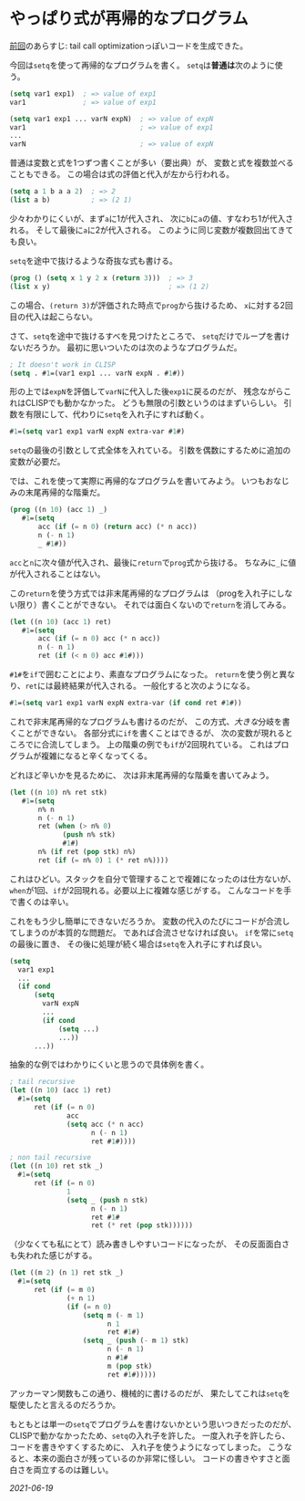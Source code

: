 # やっぱり式が再帰的なプログラム

[前回](/2021/recursion4.html)のあらすじ:
tail call optimizationっぽいコードを生成できた。

今回は`setq`を使って再帰的なプログラムを書く。
`setq`は**普通は**次のように使う。

```lisp
(setq var1 exp1)  ; => value of exp1
var1              ; => value of exp1

(setq var1 exp1 ... varN expN)  ; => value of expN
var1                            ; => value of exp1
...
varN                            ; => value of expN
```

普通は変数と式を1つずつ書くことが多い（要出典）が、
変数と式を複数並べることもできる。
この場合は式の評価と代入が左から行われる。

```lisp
(setq a 1 b a a 2)  ; => 2
(list a b)          ; => (2 1)
```

少々わかりにくいが、まず`a`に1が代入され、
次に`b`に`a`の値、すなわち1が代入される。
そして最後に`a`に2が代入される。
このように同じ変数が複数回出てきても良い。

`setq`を途中で抜けるような奇抜な式も書ける。

```lisp
(prog () (setq x 1 y 2 x (return 3)))  ; => 3
(list x y)                             ; => (1 2)
```

この場合、`(return 3)`が評価された時点で`prog`から抜けるため、
`x`に対する2回目の代入は起こらない。

さて、`setq`を途中で抜けるすべを見つけたところで、
`setq`だけでループを書けないだろうか。
最初に思いついたのは次のようなプログラムだ。

```lisp
; It doesn't work in CLISP
(setq . #1=(var1 exp1 ... varN expN . #1#))
```

形の上では`expN`を評価して`varN`に代入した後`exp1`に戻るのだが、
残念ながらこれはCLISPでも動かなかった。
どうも無限の引数というのはまずいらしい。
引数を有限にして、代わりに`setq`を入れ子にすれば動く。

```lisp
#1=(setq var1 exp1 varN expN extra-var #1#)
```

`setq`の最後の引数として式全体を入れている。
引数を偶数にするために追加の変数が必要だ。

では、これを使って実際に再帰的なプログラムを書いてみよう。
いつもおなじみの末尾再帰的な階乗だ。

```lisp
(prog ((n 10) (acc 1) _)
   #1=(setq
       acc (if (= n 0) (return acc) (* n acc))
       n (- n 1)
       _ #1#))
```

`acc`と`n`に次々値が代入され、最後に`return`で`prog`式から抜ける。
ちなみに`_`に値が代入されることはない。

この`return`を使う方式では非末尾再帰的なプログラムは
（progを入れ子にしない限り）書くことができない。
それでは面白くないので`return`を消してみる。

```lisp
(let ((n 10) (acc 1) ret)
   #1=(setq
       acc (if (= n 0) acc (* n acc))
       n (- n 1)
       ret (if (< n 0) acc #1#)))
```

`#1#`を`if`で囲むことにより、素直なプログラムになった。
`return`を使う例と異なり、`ret`には最終結果が代入される。
一般化すると次のようになる。

```lisp
#1=(setq var1 exp1 varN expN extra-var (if cond ret #1#))
```

これで非末尾再帰的なプログラムも書けるのだが、
この方式、*大きな*分岐を書くことができない。
各部分式に`if`を書くことはできるが、
次の変数が現れるところでに合流してしまう。
上の階乗の例でも`if`が2回現れている。
これはプログラムが複雑になると辛くなってくる。

どれほど辛いかを見るために、
次は非末尾再帰的な階乗を書いてみよう。

```lisp
(let ((n 10) n% ret stk)
   #1=(setq
       n% n
       n (- n 1)
       ret (when (> n% 0)
             (push n% stk)
             #1#)
       n% (if ret (pop stk) n%)
       ret (if (= n% 0) 1 (* ret n%))))
```

これはひどい。スタックを自分で管理することで複雑になったのは仕方ないが、
`when`が1回、`if`が2回現れる。必要以上に複雑な感じがする。
こんなコードを手で書くのは辛い。

これをもう少し簡単にできないだろうか。
変数の代入のたびにコードが合流してしまうのが本質的な問題だ。
であれば合流させなければ良い。
`if`を常に`setq`の最後に置き、
その後に処理が続く場合は`setq`を入れ子にすれば良い。

```lisp
(setq
  var1 exp1
  ...
  (if cond
      (setq
        varN expN
        ...
        (if cond
            (setq ...)
            ...))
      ...))
```

抽象的な例ではわかりにくいと思うので具体例を書く。

```lisp
; tail recursive
(let ((n 10) (acc 1) ret)
  #1=(setq
      ret (if (= n 0)
              acc
              (setq acc (* n acc)
                    n (- n 1)
                    ret #1#))))

; non tail recursive
(let ((n 10) ret stk _)
  #1=(setq
      ret (if (= n 0)
              1
              (setq _ (push n stk)
                    n (- n 1)
                    ret #1#
                    ret (* ret (pop stk))))))
```

（少なくても私にとて）読み書きしやすいコードになったが、
その反面面白さも失われた感じがする。

```lisp
(let ((m 2) (n 1) ret stk _)
  #1=(setq
      ret (if (= m 0)
              (+ n 1)
              (if (= n 0)
                  (setq m (- m 1)
                        n 1
                        ret #1#)
                  (setq _ (push (- m 1) stk)
                        n (- n 1)
                        n #1#
                        m (pop stk)
                        ret #1#)))))
```

アッカーマン関数もこの通り、機械的に書けるのだが、
果たしてこれは`setq`を駆使したと言えるのだろうか。

もともとは単一の`setq`でプログラムを書けないかという思いつきだったのだが、
CLISPで動かなかったため、`setq`の入れ子を許した。
一度入れ子を許したら、コードを書きやすくするために、
入れ子を使うようになってしまった。
こうなると、本来の面白さが残っているのか非常に怪しい。
コードの書きやすさと面白さを両立するのは難しい。

*2021-06-19*

